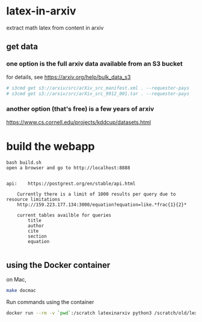 # latex-in-arxiv
extract math latex from content in arxiv

## get data

### one option is the full arxiv data available from an S3 bucket
for details, see <https://arxiv.org/help/bulk_data_s3>
```bash
# s3cmd get s3://arxiv/src/arXiv_src_manifest.xml . --requester-pays  
# s3cmd get s3://arxiv/src/arXiv_src_9912_001.tar . --requester-pays  
```

### another option (that's free) is a few years of arxiv
<https://www.cs.cornell.edu/projects/kddcup/datasets.html>

# build the webapp 
```
bash build.sh
open a browser and go to http://localhost:8888  


api:    https://postgrest.org/en/stable/api.html

    Currently there is a limit of 1000 results per query due to resource limitations
    http://159.223.177.134:3000/equation?equation=like.*frac{1}{2}*

    current tables availble for queries  
        title  
        author  
        cite  
        section  
        equation  
    

```

## using the Docker container
on Mac,
```bash
make docmac
```

Run commands using the container 
```bash
docker run --rm -v `pwd`:/scratch latexinarxiv python3 /scratch/old/lexer_20220528.py /scratch/notebooks/hep-th/2003/0303118
```
